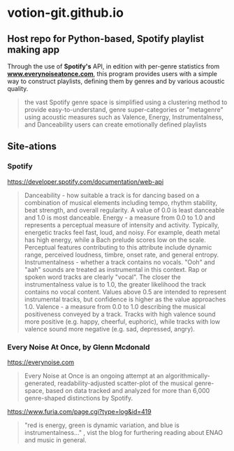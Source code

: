 # votion-git.github.io
## Host repo for Python-based, Spotify playlist making app

Through the use of **Spotify's** API, in edition with per-genre statistics from **www.everynoiseatonce.com**, this program provides users with a simple way to construct playlists, defining them by genres and by various acoustic quality.
> the vast Spotify genre space is simplified using a clustering method to provide easy-to-understand, genre super-categories or "metagenre"
> using acoustic measures such as Valence, Energy, Instrumentalness, and Danceability users can create emotionally defined playlists


## Site-ations

### Spotify
https://developer.spotify.com/documentation/web-api
> Danceability 	- how suitable a track is for dancing based on a combination of musical elements including tempo, rhythm stability, beat strength, and overall regularity. A value of 0.0 is least danceable and 1.0 is most danceable.
> Energy		- a measure from 0.0 to 1.0 and represents a perceptual measure of intensity and activity. Typically, energetic tracks feel fast, loud, and noisy. For example, death metal has high energy, while a Bach prelude scores low on the scale. Perceptual features contributing to this attribute include dynamic range, perceived loudness, timbre, onset rate, and general entropy.
> Instrumentalness - whether a track contains no vocals. "Ooh" and "aah" sounds are treated as instrumental in this context. Rap or spoken word tracks are clearly "vocal". The closer the instrumentalness value is to 1.0, the greater likelihood the track contains no vocal content. Values above 0.5 are intended to represent instrumental tracks, but confidence is higher as the value approaches 1.0.
> Valence - a measure from 0.0 to 1.0 describing the musical positiveness conveyed by a track. Tracks with high valence sound more positive (e.g. happy, cheerful, euphoric), while tracks with low valence sound more negative (e.g. sad, depressed, angry).

### Every Noise At Once, by Glenn Mcdonald
https://everynoise.com
> Every Noise at Once is an ongoing attempt at an algorithmically-generated, readability-adjusted scatter-plot of the musical genre-space, based on data tracked and analyzed for more than 6,000 genre-shaped distinctions by Spotify. 

https://www.furia.com/page.cgi?type=log&id=419
> "red is energy, green is dynamic variation, and blue is instrumentalness..." , vist the blog for furthering reading about ENAO and music in general.
